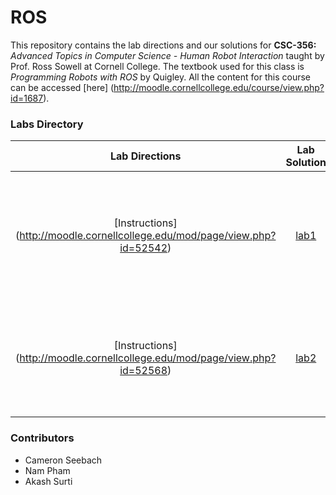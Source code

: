 # ROS

This repository contains the lab directions and our solutions for **CSC-356:** *Advanced Topics in Computer Science - Human Robot Interaction* taught by Prof. Ross Sowell at Cornell College. The textbook used for this class is *Programming Robots with ROS* by Quigley. All the content for this course can be accessed [here] (http://moodle.cornellcollege.edu/course/view.php?id=1687).

### Labs Directory

| Lab Directions | Lab Solution | Summary | Language |
| :---: | :---: | :---: | :---: |
| [Instructions] (http://moodle.cornellcollege.edu/mod/page/view.php?id=52542) | [lab1](https://github.com/Oldkin/ROS/tree/master/src/lab1) | Simple robot simulation that moves a robot forward and stops  when it detects an obstacle within a certain parameter| Python |
| [Instructions] (http://moodle.cornellcollege.edu/mod/page/view.php?id=52568) | [lab2](https://github.com/Oldkin/ROS/tree/master/src/lab2) | Implementable code which moves the robot forward and uses the Kinect scanner to detect obstacles | Python |

### Contributors
+ Cameron Seebach
+ Nam Pham
+ Akash Surti
